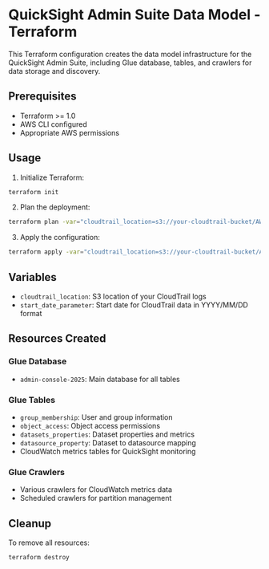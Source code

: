 # QuickSight Admin Suite Data Model - Terraform

This Terraform configuration creates the data model infrastructure for the QuickSight Admin Suite, including Glue database, tables, and crawlers for data storage and discovery.

## Prerequisites

- Terraform >= 1.0
- AWS CLI configured
- Appropriate AWS permissions

## Usage

1. Initialize Terraform:
```bash
terraform init
```

2. Plan the deployment:
```bash
terraform plan -var="cloudtrail_location=s3://your-cloudtrail-bucket/AWSLogs/123456789123/CloudTrail/" -var="start_date_parameter=2024/01/01"
```

3. Apply the configuration:
```bash
terraform apply -var="cloudtrail_location=s3://your-cloudtrail-bucket/AWSLogs/123456789123/CloudTrail/" -var="start_date_parameter=2024/01/01"
```

## Variables

- `cloudtrail_location`: S3 location of your CloudTrail logs
- `start_date_parameter`: Start date for CloudTrail data in YYYY/MM/DD format


## Resources Created

### Glue Database
- `admin-console-2025`: Main database for all tables

### Glue Tables
- `group_membership`: User and group information
- `object_access`: Object access permissions
- `datasets_properties`: Dataset properties and metrics
- `datasource_property`: Dataset to datasource mapping
- CloudWatch metrics tables for QuickSight monitoring



### Glue Crawlers
- Various crawlers for CloudWatch metrics data
- Scheduled crawlers for partition management

## Cleanup

To remove all resources:
```bash
terraform destroy
```